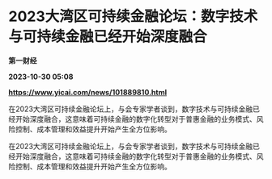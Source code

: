 # 2023大湾区可持续金融论坛：数字技术与可持续金融已经开始深度融合
**第一财经**

**2023-10-30 05:08**

**https://www.yicai.com/news/101889810.html**

在2023大湾区可持续金融论坛上，与会专家学者谈到，数字技术与可持续金融已经开始深度融合，这意味着可持续金融的数字化转型对于普惠金融的业务模式、风险控制、成本管理和效益提升开始产生全方位影响。

在2023大湾区可持续金融论坛上，与会专家学者谈到，数字技术与可持续金融已经开始深度融合，这意味着可持续金融的数字化转型对于普惠金融的业务模式、风险控制、成本管理和效益提升开始产生全方位影响。